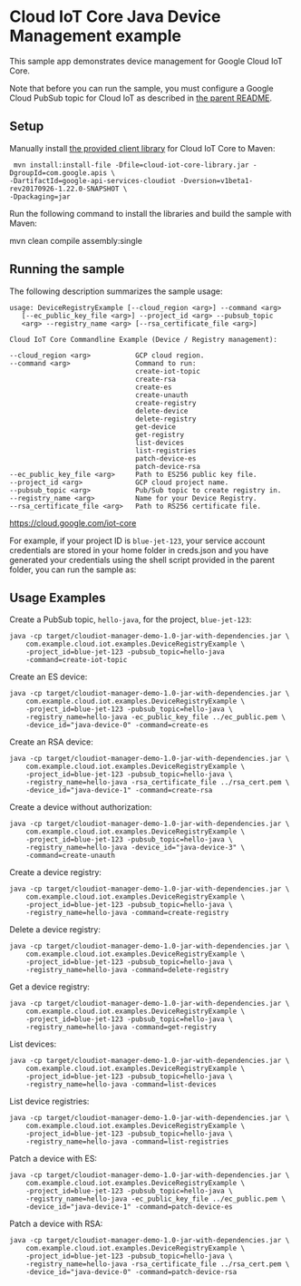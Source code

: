# Cloud IoT Core Java Device Management example

This sample app demonstrates device management for Google Cloud IoT Core.

Note that before you can run the sample, you must configure a Google Cloud
PubSub topic for Cloud IoT as described in [the parent README](../README.md).

## Setup

Manually install [the provided client library](https://cloud.google.com/iot/resources/java/cloud-iot-core-library.jar)
for Cloud IoT Core to Maven:

     mvn install:install-file -Dfile=cloud-iot-core-library.jar -DgroupId=com.google.apis \
    -DartifactId=google-api-services-cloudiot -Dversion=v1beta1-rev20170926-1.22.0-SNAPSHOT \
    -Dpackaging=jar

Run the following command to install the libraries and build the sample with
Maven:

mvn clean compile assembly:single

## Running the sample

The following description summarizes the sample usage:

    usage: DeviceRegistryExample [--cloud_region <arg>] --command <arg>
       [--ec_public_key_file <arg>] --project_id <arg> --pubsub_topic
       <arg> --registry_name <arg> [--rsa_certificate_file <arg>]

    Cloud IoT Core Commandline Example (Device / Registry management):

    --cloud_region <arg>           GCP cloud region.
    --command <arg>                Command to run:
                                   create-iot-topic
                                   create-rsa
                                   create-es
                                   create-unauth
                                   create-registry
                                   delete-device
                                   delete-registry
                                   get-device
                                   get-registry
                                   list-devices
                                   list-registries
                                   patch-device-es
                                   patch-device-rsa
    --ec_public_key_file <arg>     Path to ES256 public key file.
    --project_id <arg>             GCP cloud project name.
    --pubsub_topic <arg>           Pub/Sub topic to create registry in.
    --registry_name <arg>          Name for your Device Registry.
    --rsa_certificate_file <arg>   Path to RS256 certificate file.

https://cloud.google.com/iot-core

For example, if your project ID is `blue-jet-123`, your service account
credentials are stored in your home folder in creds.json and you have generated
your credentials using the shell script provided in the parent folder, you can
run the sample as:


## Usage Examples

Create a PubSub topic, `hello-java`, for the project, `blue-jet-123`:

    java -cp target/cloudiot-manager-demo-1.0-jar-with-dependencies.jar \
        com.example.cloud.iot.examples.DeviceRegistryExample \
        -project_id=blue-jet-123 -pubsub_topic=hello-java
        -command=create-iot-topic

Create an ES device:

    java -cp target/cloudiot-manager-demo-1.0-jar-with-dependencies.jar \
        com.example.cloud.iot.examples.DeviceRegistryExample \
        -project_id=blue-jet-123 -pubsub_topic=hello-java \
        -registry_name=hello-java -ec_public_key_file ../ec_public.pem \
        -device_id="java-device-0" -command=create-es

Create an RSA device:

    java -cp target/cloudiot-manager-demo-1.0-jar-with-dependencies.jar \
        com.example.cloud.iot.examples.DeviceRegistryExample \
        -project_id=blue-jet-123 -pubsub_topic=hello-java \
        -registry_name=hello-java -rsa_certificate_file ../rsa_cert.pem \
        -device_id="java-device-1" -command=create-rsa

Create a device without authorization:

    java -cp target/cloudiot-manager-demo-1.0-jar-with-dependencies.jar \
        com.example.cloud.iot.examples.DeviceRegistryExample \
        -project_id=blue-jet-123 -pubsub_topic=hello-java \
        -registry_name=hello-java -device_id="java-device-3" \
        -command=create-unauth

Create a device registry:

    java -cp target/cloudiot-manager-demo-1.0-jar-with-dependencies.jar \
        com.example.cloud.iot.examples.DeviceRegistryExample \
        -project_id=blue-jet-123 -pubsub_topic=hello-java \
        -registry_name=hello-java -command=create-registry

Delete a device registry:

    java -cp target/cloudiot-manager-demo-1.0-jar-with-dependencies.jar \
        com.example.cloud.iot.examples.DeviceRegistryExample \
        -project_id=blue-jet-123 -pubsub_topic=hello-java \
        -registry_name=hello-java -command=delete-registry

Get a device registry:

    java -cp target/cloudiot-manager-demo-1.0-jar-with-dependencies.jar \
        com.example.cloud.iot.examples.DeviceRegistryExample \
        -project_id=blue-jet-123 -pubsub_topic=hello-java \
        -registry_name=hello-java -command=get-registry

List devices:

    java -cp target/cloudiot-manager-demo-1.0-jar-with-dependencies.jar \
        com.example.cloud.iot.examples.DeviceRegistryExample \
        -project_id=blue-jet-123 -pubsub_topic=hello-java \
        -registry_name=hello-java -command=list-devices

List device registries:

    java -cp target/cloudiot-manager-demo-1.0-jar-with-dependencies.jar \
        com.example.cloud.iot.examples.DeviceRegistryExample \
        -project_id=blue-jet-123 -pubsub_topic=hello-java \
        -registry_name=hello-java -command=list-registries

Patch a device with ES:

    java -cp target/cloudiot-manager-demo-1.0-jar-with-dependencies.jar \
        com.example.cloud.iot.examples.DeviceRegistryExample \
        -project_id=blue-jet-123 -pubsub_topic=hello-java \
        -registry_name=hello-java -ec_public_key_file ../ec_public.pem \
        -device_id="java-device-1" -command=patch-device-es

Patch a device with RSA:

    java -cp target/cloudiot-manager-demo-1.0-jar-with-dependencies.jar \
        com.example.cloud.iot.examples.DeviceRegistryExample \
        -project_id=blue-jet-123 -pubsub_topic=hello-java \
        -registry_name=hello-java -rsa_certificate_file ../rsa_cert.pem \
        -device_id="java-device-0" -command=patch-device-rsa
